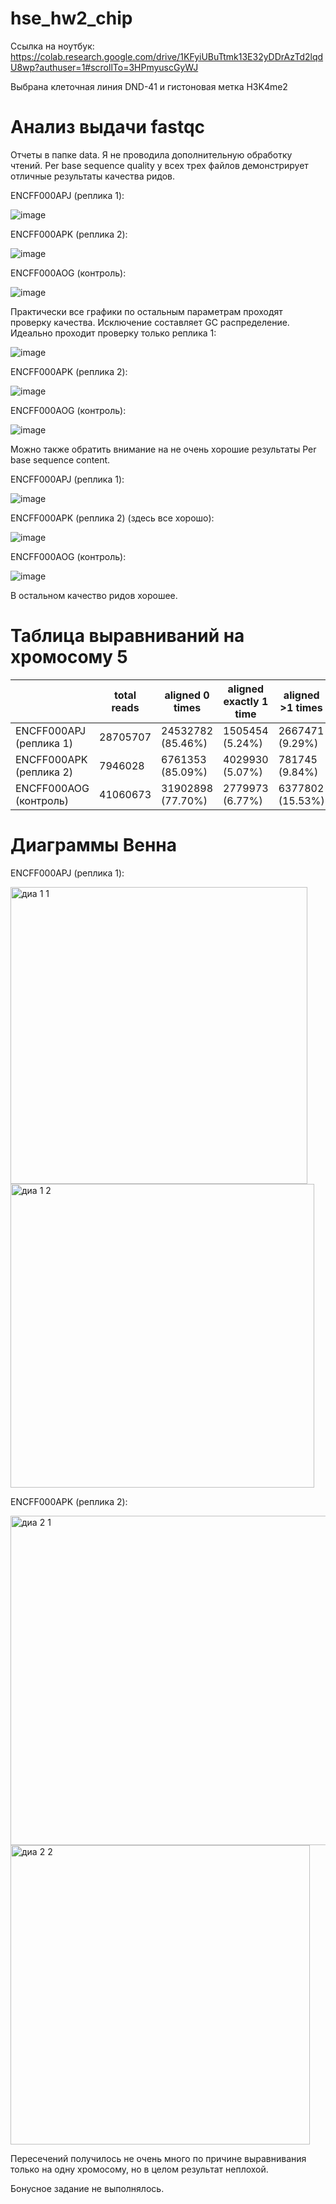 # hse_hw2_chip

Ссылка на ноутбук: https://colab.research.google.com/drive/1KFyiUBuTtmk13E32yDDrAzTd2lqdU8wp?authuser=1#scrollTo=3HPmyuscGyWJ

Выбрана клеточная линия DND-41 и гистоновая метка H3K4me2 

# Анализ выдачи fastqc

Отчеты в папке data. Я не проводила дополнительную обработку чтений. Per base sequence quality у всех трех файлов демонстрирует отличные результаты качества ридов.

ENCFF000APJ (реплика 1):

![image](https://user-images.githubusercontent.com/93220053/157501068-9b458054-e616-4252-b19c-764a5b2cd50a.png)

ENCFF000APK (реплика 2):

![image](https://user-images.githubusercontent.com/93220053/157501504-a8e6838d-88b6-4006-9f5e-2ad020a8bf07.png)

ENCFF000AOG (контроль):

![image](https://user-images.githubusercontent.com/93220053/157501712-290fba7d-d20e-4ca3-8d22-91d8bd650ae0.png)

Практически все графики по остальным параметрам проходят проверку качества. Исключение составляет GC распределение. Идеально проходит проверку только реплика 1:

![image](https://user-images.githubusercontent.com/93220053/157504508-cd91c539-87b8-45f6-8c46-f3612b926c5f.png)

ENCFF000APK (реплика 2):

![image](https://user-images.githubusercontent.com/93220053/157504619-a0e9f00a-f776-40bd-8d4b-f79cd449a61a.png)

ENCFF000AOG (контроль):

![image](https://user-images.githubusercontent.com/93220053/157504699-35d838be-974a-4a88-a08c-8cce2ebb819d.png)

Можно также обратить внимание на не очень хорошие результаты Per base sequence content. 

ENCFF000APJ (реплика 1):

![image](https://user-images.githubusercontent.com/93220053/157505505-05df68cd-04e4-4ebc-b570-a81dc7b8fe46.png)

ENCFF000APK (реплика 2) (здесь все хорошо):

![image](https://user-images.githubusercontent.com/93220053/157505597-5332d5f0-efbb-4404-a5cb-a48c8b958aa8.png)

ENCFF000AOG (контроль):

![image](https://user-images.githubusercontent.com/93220053/157505644-59d01f2f-4a93-462d-9521-0fb67316bd06.png)

В остальном качество ридов хорошее.

# Таблица выравниваний на хромосому 5

|                        |      total reads |   aligned 0 times | aligned exactly 1 time| aligned >1 times |
|------------------------|------------------|-------------------|-----------------------|------------------|
|ENCFF000APJ (реплика 1) |   28705707       | 24532782 (85.46%) | 1505454 (5.24%)       |2667471  (9.29%)  |
|ENCFF000APK (реплика 2) |   7946028        | 6761353  (85.09%) | 4029930 (5.07%)       |781745  (9.84%)   |
|ENCFF000AOG (контроль)  |      41060673    | 31902898 (77.70%) | 2779973 (6.77%)       | 6377802 (15.53%) |

# Диаграммы Венна

ENCFF000APJ (реплика 1):

<img width="475" alt="диа 1 1" src="https://user-images.githubusercontent.com/93220053/157511091-39e1abb0-5270-44f5-96b3-126ec91a5dce.png">

<img width="486" alt="диа 1 2" src="https://user-images.githubusercontent.com/93220053/157511130-bed44bee-30a6-43bf-9d6b-aba2ad168ef2.png">

ENCFF000APK (реплика 2):

<img width="527" alt="диа 2 1" src="https://user-images.githubusercontent.com/93220053/157511277-7fdbe676-bf0c-412e-8177-f2309f3d806d.png">

<img width="479" alt="диа 2 2" src="https://user-images.githubusercontent.com/93220053/157511340-b2b8d552-dfcf-4d51-8a8d-b8b640cd8661.png">

Пересечений получилось не очень много по причине выравнивания только на одну хромосому, но в целом результат неплохой. 

Бонусное задание не выполнялось.
